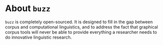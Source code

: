 # About `buzz`

`buzz` is completely open-sourced. It is designed to fill in the gap between corpus and computational linguistics, and to address the fact that graphical corpus tools will never be able to provide everything a researcher needs to do innovative linguistic research.
